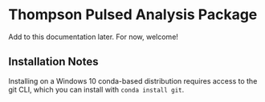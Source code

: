 # Thompson Pulsed Analysis Package

Add to this documentation later. For now, welcome!

## Installation Notes

Installing on a Windows 10 conda-based distribution requires access to the git CLI, which you can install with `conda install git`.